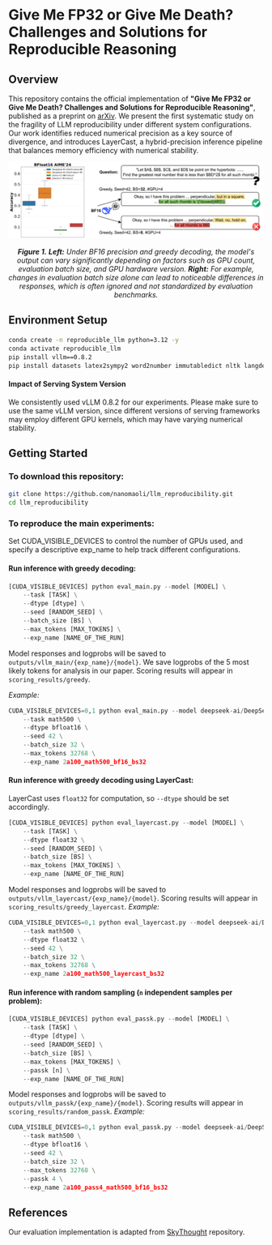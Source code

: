 # Give Me FP32 or Give Me Death? Challenges and Solutions for Reproducible Reasoning
## Overview
This repository contains the official implementation of **"Give Me FP32 or Give Me Death? Challenges and Solutions for Reproducible Reasoning"**, published as a preprint on [arXiv](https://arxiv.org/abs/2506.09501). We present the first systematic study on the fragility of LLM reproducibility under different system configurations. Our work identifies reduced numerical precision as a key source of divergence, and introduces LayerCast, a hybrid-precision inference pipeline that balances memory efficiency with numerical stability. 

<p align="center">
  <img src="figures/reproduciblellm_fig1.png" width="800"/>
</p>

<p align="center">
  <i><b>Figure 1.</b> <b>Left:</b> Under BF16 precision and greedy decoding, the model's output can vary significantly depending on factors such as GPU count, evaluation batch size, and GPU hardware version. <b>Right:</b> For example, changes in evaluation batch size alone can lead to noticeable differences in responses, which is often ignored and not standardized by evaluation benchmarks.</i>
</p>

## Environment Setup

```bash
conda create -n reproducible_llm python=3.12 -y
conda activate reproducible_llm
pip install vllm==0.8.2
pip install datasets latex2sympy2 word2number immutabledict nltk langdetect
```
#### Impact of Serving System Version
We consistently used vLLM 0.8.2 for our experiments. Please make sure to use the same vLLM version, since different versions of serving frameworks may employ different GPU kernels, which may have varying numerical stability.


## Getting Started
### To download this repository:
```bash
git clone https://github.com/nanomaoli/llm_reproducibility.git
cd llm_reproducibility
```
### To reproduce the main experiments:
Set CUDA_VISIBLE_DEVICES to control the number of GPUs used, and specify a descriptive exp_name to help track different configurations.
#### Run inference with greedy decoding:
```python
[CUDA_VISIBLE_DEVICES] python eval_main.py --model [MODEL] \
    --task [TASK] \
    --dtype [dtype] \
    --seed [RANDOM_SEED] \
    --batch_size [BS] \
    --max_tokens [MAX_TOKENS] \
    --exp_name [NAME_OF_THE_RUN]
```
Model responses and logprobs will be saved to `outputs/vllm_main/{exp_name}/{model}`. We save logprobs of the 5 most likely tokens for analysis in our paper.
Scoring results will appear in `scoring_results/greedy`.

*Example:*
```python
CUDA_VISIBLE_DEVICES=0,1 python eval_main.py --model deepseek-ai/DeepSeek-R1-Distill-Llama-8B \
    --task math500 \
    --dtype bfloat16 \
    --seed 42 \
    --batch_size 32 \
    --max_tokens 32768 \
    --exp_name 2a100_math500_bf16_bs32
```

#### Run inference with greedy decoding using LayerCast:
LayerCast uses `float32` for computation, so `--dtype` should be set accordingly.
```python
[CUDA_VISIBLE_DEVICES] python eval_layercast.py --model [MODEL] \
    --task [TASK] \
    --dtype float32 \
    --seed [RANDOM_SEED] \
    --batch_size [BS] \
    --max_tokens [MAX_TOKENS] \
    --exp_name [NAME_OF_THE_RUN]
```
Model responses and logprobs will be saved to `outputs/vllm_layercast/{exp_name}/{model}`. 
Scoring results will appear in `scoring_results/greedy_layercast`.
*Example:*
```python
CUDA_VISIBLE_DEVICES=0,1 python eval_layercast.py --model deepseek-ai/DeepSeek-R1-Distill-Llama-8B \
    --task math500 \
    --dtype float32 \
    --seed 42 \
    --batch_size 32 \
    --max_tokens 32768 \
    --exp_name 2a100_math500_layercast_bs32
```


#### Run inference with random sampling (`n` independent samples per problem):

```python
[CUDA_VISIBLE_DEVICES] python eval_passk.py --model [MODEL] \
    --task [TASK] \
    --dtype [dtype] \
    --seed [RANDOM_SEED] \
    --batch_size [BS] \
    --max_tokens [MAX_TOKENS] \
    --passk [n] \
    --exp_name [NAME_OF_THE_RUN]
```
Model responses and logprobs will be saved to `outputs/vllm_passk/{exp_name}/{model}`.
Scoring results will appear in `scoring_results/random_passk`.
*Example:*
```python
CUDA_VISIBLE_DEVICES=0,1 python eval_passk.py --model deepseek-ai/DeepSeek-R1-Distill-Llama-8B \
    --task math500 \
    --dtype bfloat16 \
    --seed 42 \
    --batch_size 32 \
    --max_tokens 32768 \
    --passk 4 \
    --exp_name 2a100_pass4_math500_bf16_bs32
```

## References
Our evaluation implementation is adapted from [SkyThought](https://github.com/NovaSky-AI/SkyThought) repository.